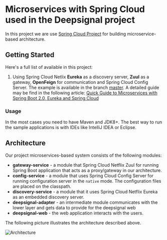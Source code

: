 # Microservices with Spring Cloud used in the Deepsignal project 
In this project we are use [Spring Cloud Project](https://spring.io/projects/spring-cloud) for building microservice-based architecture.

## Getting Started 
Here's a full list of available in this project:
1. Using Spring Cloud Netlix **Eureka** as a discovery server, **Zuul** as a gateway, **OpenFeign** for communication and Spring Cloud Config Server. The example is available in the branch [master](https://git.saltlux.vn/Deepsignal/deepsignal-webapp/demo-spring-microservices). A detailed guide may be find in the following article: [Quick Guide to Microservices with Spring Boot 2.0, Eureka and Spring Cloud](https://piotrminkowski.com/2018/04/26/quick-guide-to-microservices-with-spring-boot-2-0-eureka-and-spring-cloud/)

### Usage

In the most cases you need to have Maven and JDK8+. The best way to run the sample applications is with IDEs like IntelliJ IDEA or Eclipse.  

## Architecture

Our project microservices-based system consists of the following modules:
- **gateway-service** - a module that Spring Cloud Netflix Zuul for running Spring Boot application that acts as a proxy/gateway in our architecture.
- **config-service** - a module that uses Spring Cloud Config Server for running configuration server in the `native` mode. The configuration files are placed on the classpath.
- **discovery-service** - a module that it uses Spring Cloud Netflix Eureka as an embedded discovery server.
- **deepsignal-adapter** - an intermediate module communicates with the lower layer and gets data to provide for the deepsignal web
- **deepsignal-web** - the web application interacts with the users.

The following picture illustrates the architecture described above.

<img src="https://piotrminkowski.files.wordpress.com/2018/04/spring-cloud-1.png" title="Architecture"><br/>

